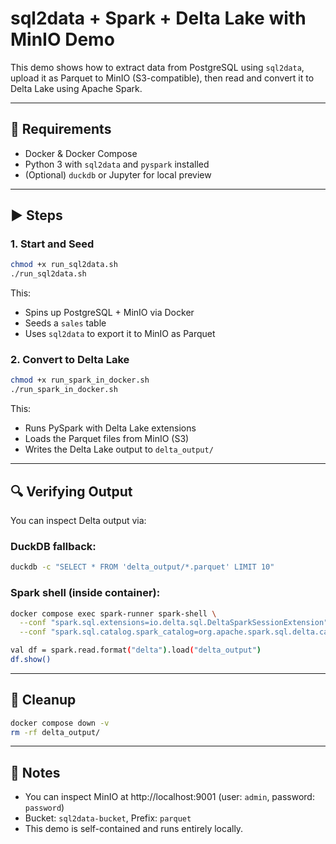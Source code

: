 # sql2data + Spark + Delta Lake with MinIO Demo

This demo shows how to extract data from PostgreSQL using `sql2data`, upload it as Parquet to MinIO (S3-compatible), then read and convert it to Delta Lake using Apache Spark.

---

## 🔧 Requirements

- Docker & Docker Compose
- Python 3 with `sql2data` and `pyspark` installed
- (Optional) `duckdb` or Jupyter for local preview

---

## ▶️ Steps

### 1. Start and Seed

```bash
chmod +x run_sql2data.sh
./run_sql2data.sh
```

This:
- Spins up PostgreSQL + MinIO via Docker
- Seeds a `sales` table
- Uses `sql2data` to export it to MinIO as Parquet

### 2. Convert to Delta Lake

```bash
chmod +x run_spark_in_docker.sh
./run_spark_in_docker.sh
```

This:
- Runs PySpark with Delta Lake extensions
- Loads the Parquet files from MinIO (S3)
- Writes the Delta Lake output to `delta_output/`

---

## 🔍 Verifying Output

You can inspect Delta output via:

### DuckDB fallback:

```bash
duckdb -c "SELECT * FROM 'delta_output/*.parquet' LIMIT 10"
```

### Spark shell (inside container):

```bash
docker compose exec spark-runner spark-shell \
  --conf "spark.sql.extensions=io.delta.sql.DeltaSparkSessionExtension" \
  --conf "spark.sql.catalog.spark_catalog=org.apache.spark.sql.delta.catalog.DeltaCatalog"

val df = spark.read.format("delta").load("delta_output")
df.show()
```

---

## 🧼 Cleanup

```bash
docker compose down -v
rm -rf delta_output/
```

---

## 🧠 Notes

- You can inspect MinIO at http://localhost:9001 (user: `admin`, password: `password`)
- Bucket: `sql2data-bucket`, Prefix: `parquet`
- This demo is self-contained and runs entirely locally.
